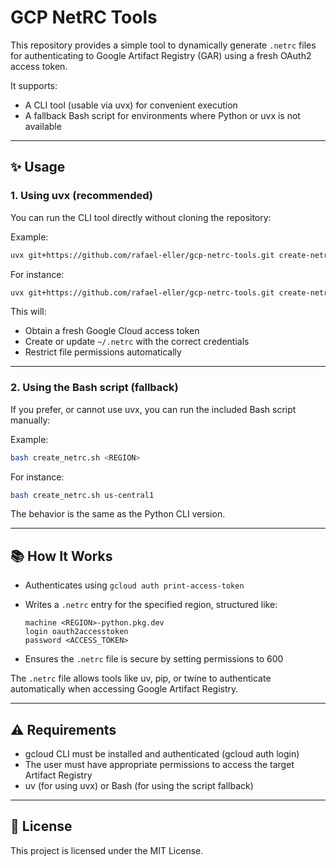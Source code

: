 # GCP NetRC Tools

This repository provides a simple tool to dynamically generate `.netrc` files for authenticating to Google Artifact Registry (GAR) using a fresh OAuth2 access token.

It supports:
- A CLI tool (usable via uvx) for convenient execution
- A fallback Bash script for environments where Python or uvx is not available

---

## ✨ Usage

### 1. Using uvx (recommended)

You can run the CLI tool directly without cloning the repository:

Example:

```bash
uvx git+https://github.com/rafael-eller/gcp-netrc-tools.git create-netrc <REGION>
```
For instance:
```bash
uvx git+https://github.com/rafael-eller/gcp-netrc-tools.git create-netrc us-central1
```

This will:
- Obtain a fresh Google Cloud access token
- Create or update `~/.netrc` with the correct credentials
- Restrict file permissions automatically

---

### 2. Using the Bash script (fallback)

If you prefer, or cannot use uvx, you can run the included Bash script manually:

Example:
```bash
bash create_netrc.sh <REGION>
```

For instance:
```bash
bash create_netrc.sh us-central1
```

The behavior is the same as the Python CLI version.

---

## 📚 How It Works

- Authenticates using `gcloud auth print-access-token`
- Writes a `.netrc` entry for the specified region, structured like:

      machine <REGION>-python.pkg.dev
      login oauth2accesstoken
      password <ACCESS_TOKEN>

- Ensures the `.netrc` file is secure by setting permissions to 600

The `.netrc` file allows tools like uv, pip, or twine to authenticate automatically when accessing Google Artifact Registry.

---

## ⚠️ Requirements

- gcloud CLI must be installed and authenticated (gcloud auth login)
- The user must have appropriate permissions to access the target Artifact Registry
- uv (for using uvx) or Bash (for using the script fallback)

---

## 📄 License

This project is licensed under the MIT License.